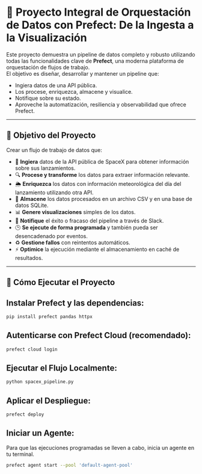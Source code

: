 # **🚀 Proyecto Integral de Orquestación de Datos con Prefect: De la Ingesta a la Visualización**

Este proyecto demuestra un pipeline de datos completo y robusto utilizando todas las funcionalidades clave de **Prefect**, una moderna plataforma de orquestación de flujos de trabajo.  
El objetivo es diseñar, desarrollar y mantener un pipeline que:

- Ingiera datos de una API pública.
- Los procese, enriquezca, almacene y visualice.
- Notifique sobre su estado.
- Aproveche la automatización, resiliencia y observabilidad que ofrece Prefect.

---

## 🎯 Objetivo del Proyecto

Crear un flujo de trabajo de datos que:

- 🔄 **Ingiera** datos de la API pública de SpaceX para obtener información sobre sus lanzamientos.
- 🔍 **Procese y transforme** los datos para extraer información relevante.
- 🌦️ **Enriquezca** los datos con información meteorológica del día del lanzamiento utilizando otra API.
- 💾 **Almacene** los datos procesados en un archivo CSV y en una base de datos SQLite.
- 📊 **Genere visualizaciones** simples de los datos.
- 📣 **Notifique** el éxito o fracaso del pipeline a través de Slack.
- 🕒 **Se ejecute de forma programada** y también pueda ser desencadenado por eventos.
- ♻️ **Gestione fallos** con reintentos automáticos.
- ⚡ **Optimice** la ejecución mediante el almacenamiento en caché de resultados.

---

## 🧪 Cómo Ejecutar el Proyecto

## Instalar Prefect y las dependencias:

```bash
pip install prefect pandas httpx
```

## Autenticarse con Prefect Cloud (recomendado):

```bash
prefect cloud login
```

## Ejecutar el Flujo Localmente:

```bash
python spacex_pipeline.py
```

## Aplicar el Despliegue:

```bash
prefect deploy
```

## Iniciar un Agente:

Para que las ejecuciones programadas se lleven a cabo, inicia un agente en tu terminal.

```bash
prefect agent start --pool 'default-agent-pool'
```
